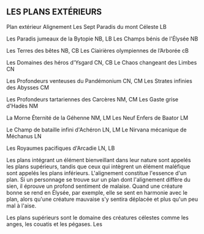 ## LES PLANS EXTÉRIEURS


Plan extérieur Alignement
Les Sept Paradis du mont Céleste LB

Les Paradis jumeaux de la Bytopie NB, LB
Les Champs bénis de l'Élysée NB

Les Terres des bêtes NB, CB
Les Ciairières olympiennes de l’Arborée cB

Les Domaines des héros d'Ysgard CN, CB
Le Chaos changeant des Limbes CN

Les Profondeurs venteuses du Pandémonium CN, CM
Les Strates infinies des Abysses CM

Les Profondeurs tartariennes des Carcères NM, CM
Les Gaste grise d'Hadès NM

La Morne Éternité de la Géhenne NM, LM
Les Neuf Enfers de Baator LM

Le Champ de bataille infini d'Achéron LN, LM
Le Nirvana mécanique de Méchanus LN

Les Royaumes pacifiques d'Arcadie LN, LB

Les plans intégrant un élément bienveillant dans leur
nature sont appelés les plans supérieurs, tandis que ceux
qui intègrent un élément maléfique sont appelés les plans
inférieurs. L'alignement constitue l'essence d'un plan. Si
un personnage se trouve sur un plan dont l'alignement
diffère du sien, il éprouve un profond sentiment de malaise.
Quand une créature bonne se rend en Élysée, par exemple,
elle se sent en harmonie avec le plan, alors qu'une créature
mauvaise s'y sentira déplacée et plus qu'un peu mal à l'aise.

Les plans supérieurs sont le domaine des créatures
célestes comme les anges, les couatis et les pégases. Les
